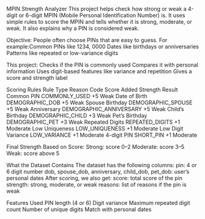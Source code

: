 MPIN Strength Analyzer
This project helps check how strong or weak a 4-digit or 6-digit MPIN (Mobile Personal Identification Number) is. It uses simple rules to score the MPIN and tells whether it is strong, moderate, or weak. It also explains why a PIN is considered weak.

Objective:
People often choose PINs that are easy to guess. For example:Common PINs like 1234, 0000
Dates like birthdays or anniversaries
Patterns like repeated or low-variance digits

This project:
Checks if the PIN is commonly used
Compares it with personal information
Uses digit-based features like variance and repetition
Gives a score and strength label

Scoring Rules
Rule Type	Reason Code	Score Added	Strength Result
Common PIN	COMMONLY_USED	+5	Weak
Date of Birth	DEMOGRAPHIC_DOB	+5	Weak
Spouse Birthday	DEMOGRAPHIC_SPOUSE	+5	Weak
Anniversary	DEMOGRAPHIC_ANNIVERSARY	+5	Weak
Child’s Birthday	DEMOGRAPHIC_CHILD	+3	Weak
Pet’s Birthday	DEMOGRAPHIC_PET	+3	Weak
Repeated Digits	REPEATED_DIGITS	+1	Moderate
Low Uniqueness	LOW_UNIQUENESS	+1	Moderate
Low Digit Variance	LOW_VARIANCE	+1	Moderate
4-digit PIN	SHORT_PIN	+1	Moderate

Final Strength Based on Score:
Strong: score 0–2
Moderate: score 3–5
Weak: score above 5

What the Dataset Contains
The dataset has the following columns:
pin: 4 or 6 digit number
dob, spouse_dob, anniversary, child_dob, pet_dob: user’s personal dates
After scoring, we also get:
score: total score of the pin
strength: strong, moderate, or weak
reasons: list of reasons if the pin is weak

Features Used
PIN length (4 or 6)
Digit variance
Maximum repeated digit count
Number of unique digits
Match with personal dates